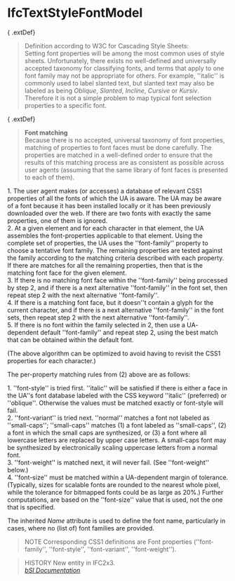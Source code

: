 IfcTextStyleFontModel
=====================
{ .extDef}  
> Definition according to W3C for Cascading Style Sheets:  
> Setting font properties will be among the most common uses of style sheets.
> Unfortunately, there exists no well-defined and universally accepted
> taxonomy for classifying fonts, and terms that apply to one font family may
> not be appropriate for others. For example, ''italic'' is commonly used to
> label slanted text, but slanted text may also be labeled as being _Oblique_,
> _Slanted_, _Incline_, _Cursive_ or _Kursiv_. Therefore it is not a simple
> problem to map typical font selection properties to a specific font.  
  
{ .extDef}  
> **Font matching**  
> Because there is no accepted, universal taxonomy of font properties,
> matching of properties to font faces must be done carefully. The properties
> are matched in a well-defined order to ensure that the results of this
> matching process are as consistent as possible across user agents (assuming
> that the same library of font faces is presented to each of them).  
  
1\. The user agent makes (or accesses) a database of relevant CSS1 properties
of all the fonts of which the UA is aware. The UA may be aware of a font
because it has been installed locally or it has been previously downloaded
over the web. If there are two fonts with exactly the same properties, one of
them is ignored.  
2\. At a given element and for each character in that element, the UA
assembles the font-properties applicable to that element. Using the complete
set of properties, the UA uses the ''font-family'' property to choose a
tentative font family. The remaining properties are tested against the family
according to the matching criteria described with each property. If there are
matches for all the remaining properties, then that is the matching font face
for the given element.  
3\. If there is no matching font face within the ''font-family'' being
processed by step 2, and if there is a next alternative ''font-family'' in the
font set, then repeat step 2 with the next alternative ''font-family''.  
4\. If there is a matching font face, but it doesn''t contain a glyph for the
current character, and if there is a next alternative ''font-family'' in the
font sets, then repeat step 2 with the next alternative ''font-family''.  
5\. If there is no font within the family selected in 2, then use a UA-
dependent default ''font-family'' and repeat step 2, using the best match that
can be obtained within the default font.  
  
(The above algorithm can be optimized to avoid having to revisit the CSS1
properties for each character.)  
  
The per-property matching rules from (2) above are as follows:  
  
1\. ''font-style'' is tried first. ''italic'' will be satisfied if there is
either a face in the UA''s font database labeled with the CSS keyword
''italic'' (preferred) or ''oblique''. Otherwise the values must be matched
exactly or font-style will fail.  
2\. ''font-variant'' is tried next. ''normal'' matches a font not labeled as
''small-caps''; ''small-caps'' matches (1) a font labeled as ''small-caps'',
(2) a font in which the small caps are synthesized, or (3) a font where all
lowercase letters are replaced by upper case letters. A small-caps font may be
synthesized by electronically scaling uppercase letters from a normal font.  
3\. ''font-weight'' is matched next, it will never fail. (See ''font-weight''
below.)  
4\. ''font-size'' must be matched within a UA-dependent margin of tolerance.
(Typically, sizes for scalable fonts are rounded to the nearest whole pixel,
while the tolerance for bitmapped fonts could be as large as 20%.) Further
computations, are based on the ''font-size'' value that is used, not the one
that is specified.  
  
The inherited _Name_ attribute is used to define the font name, particularly
in cases, where no (list of) font families are provided.  
  
> NOTE  Corresponding CSS1 definitions are Font properties (''font-family'',
> ''font-style'', ''font-variant'',  ''font-weight'').  
  
> HISTORY  New entity in IFC2x3.  
[ _bSI
Documentation_](https://standards.buildingsmart.org/IFC/DEV/IFC4_2/FINAL/HTML/schema/ifcpresentationappearanceresource/lexical/ifctextstylefontmodel.htm)


